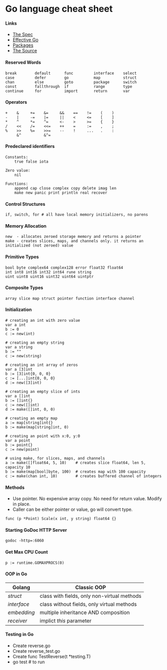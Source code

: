 # Go language cheat sheet

#### Links
- [The Spec](http://golang.org/ref/spec)
- [Effective Go](http://golang.org/doc/effective_go.html)
- [Packages](http://golang.org/pkg/)
- [The Source](https://go.googlesource.com/go/)

#### Reserved Words
```
break        default      func         interface    select
case         defer        go           map          struct
chan         else         goto         package      switch
const        fallthrough  if           range        type
continue     for          import       return       var
```

#### Operators
```
+    &     +=    &=     &&    ==    !=    (    )
-    |     -=    |=     ||    <     <=    [    ]
*    ^     *=    ^=     <-    >     >=    {    }
/    <<    /=    <<=    ++    =     :=    ,    ;
%    >>    %=    >>=    --    !     ...   .    :
     &^          &^=
```

#### Predeclared identifiers
```
Constants:
	true false iota

Zero value:
	nil

Functions:
	append cap close complex copy delete imag len
	make new panic print println real recover
```

#### Control Structures
```
if, switch, for # all have local memory initializers, no parens
```

#### Memory Allocation
```
new  - allocates zeroed storage memory and returns a pointer
make - creates slices, maps, and channels only. it returns an initialized (not zeroed) value
```

#### Primitive Types
```
bool byte complex64 complex128 error float32 float64
int int8 int16 int32 int64 rune string
uint uint8 uint16 uint32 uint64 uintptr
```

#### Composite Types
```
array slice map struct pointer function interface channel
```

#### Initialization
```
# creating an int with zero value
var a int
b := 0
c := new(int)

# creating an empty string
var a string
b := ""
c := new(string)

# creating an int array of zeros
var a [3]int
b := [3]int{0, 0, 0}
c := [...]int{0, 0, 0}
d := new([3]int)

# creating an empty slice of ints
var a []int
b := []int{}
c := new([]int)
d := make([]int, 0, 0)

# creating an empty map
a := map[string]int{}
b := make(map[string]int, 0)

# creating an point with x:0, y:0
var a point
b := point{}
c := new(point)

# using make, for slices, maps, and channels
a := make([]float64, 5, 10)    # creates slice float64, len 5, capacity 10
b := make(map[bool]byte, 100)  # creates map with 100 capacity
c := make(chan int, 10)        # creates buffered channel of integers

```

#### Methods
- Use pointer. No expensive array copy. No need for return value. Modify in place.
- Caller can be either pointer or value, go will convert type.
```
func (p *Point) Scale(x int, y string) float64 {}
```

#### Starting GoDoc HTTP Server
```
godoc -http=:6060
```

#### Get Max CPU Count
```
p := runtime.GOMAXPROCS(0)
```

#### OOP in Go
|Golang|Classic OOP
|----|----|
|*struct*|class  with fields, only non-virtual methods
|*interface*|class without fields, only virtual methods
|*embedding*|multiple inheritance AND composition
|*receiver*|implict *this* parameter

#### Testing in Go
- Create reverse.go
- Create reverse_test.go
- Create func TestReverse(t *testing.T)
- go test # to run
